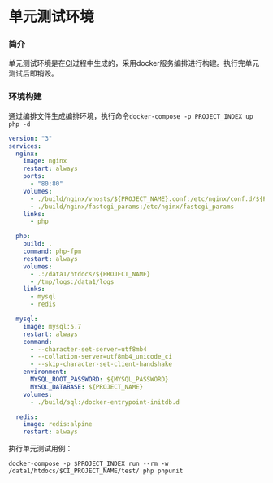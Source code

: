 # 单元测试环境

### 简介

单元测试环境是在[CI](/cd/cicd.md)过程中生成的，采用docker服务编排进行构建。执行完单元测试后即销毁。

### 环境构建

通过编排文件生成编排环境，执行命令`docker-compose -p PROJECT_INDEX up php -d`

```yaml
version: "3"
services:
  nginx:
    image: nginx
    restart: always
    ports:
      - "80:80"
    volumes:
      - ./build/nginx/vhosts/${PROJECT_NAME}.conf:/etc/nginx/conf.d/${PROJECT_NAME}.conf
      - ./build/nginx/fastcgi_params:/etc/nginx/fastcgi_params
    links:
      - php

  php:
    build: .
    command: php-fpm
    restart: always
    volumes:
      - .:/data1/htdocs/${PROJECT_NAME}
      - /tmp/logs:/data1/logs
    links:
      - mysql
      - redis

  mysql:
    image: mysql:5.7
    restart: always
    command:
      - --character-set-server=utf8mb4
      - --collation-server=utf8mb4_unicode_ci
      - --skip-character-set-client-handshake
    environment:
      MYSQL_ROOT_PASSWORD: ${MYSQL_PASSWORD}
      MYSQL_DATABASE: ${PROJECT_NAME}
    volumes:
      - ./build/sql:/docker-entrypoint-initdb.d

  redis:
    image: redis:alpine
    restart: always
```

执行单元测试用例：

`docker-compose -p $PROJECT_INDEX run --rm -w /data1/htdocs/$CI_PROJECT_NAME/test/ php phpunit`
